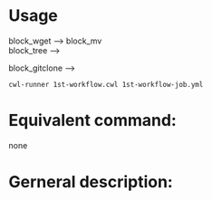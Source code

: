 # Usage
block_wget --> block_mv  
block_tree -->

block_gitclone -->

```
cwl-runner 1st-workflow.cwl 1st-workflow-job.yml
```

# Equivalent command: 
none

# Gerneral description:

